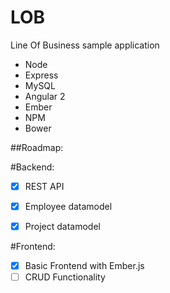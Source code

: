 # LOB
Line Of Business sample application

* Node
* Express
* MySQL
* Angular 2
* Ember
* NPM
* Bower

##Roadmap:

#Backend:

- [x] REST API
- [x] Employee datamodel
- [x] Project datamodel


#Frontend:

- [x] Basic Frontend with Ember.js
- [ ] CRUD Functionality
